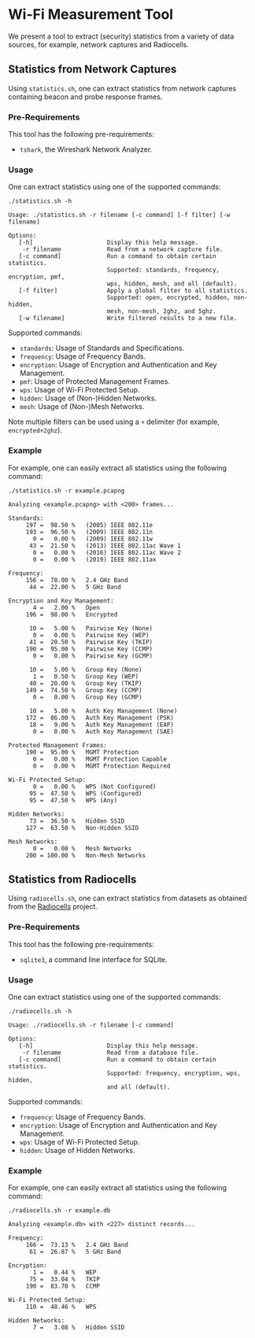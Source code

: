 # Wi-Fi Measurement Tool

We present a tool to extract (security) statistics from a variety of data sources, for example, network captures and Radiocells.

## Statistics from Network Captures
Using ```statistics.sh```, one can extract statistics from network captures containing beacon and probe response frames.

### Pre-Requirements
This tool has the following pre-requirements:
- ```tshark```, the Wireshark Network Analyzer.

### Usage
One can extract statistics using one of the supported commands:
```
./statistics.sh -h
```
```
Usage: ./statistics.sh -r filename [-c command] [-f filter] [-w filename]

Options:
   [-h]                     Display this help message.
    -r filename             Read from a network capture file.
   [-c command]             Run a command to obtain certain statistics.
                            Supported: standards, frequency, encryption, pmf,
                            wps, hidden, mesh, and all (default).
   [-f filter]              Apply a global filter to all statistics.
                            Supported: open, encrypted, hidden, non-hidden,
                            mesh, non-mesh, 2ghz, and 5ghz.
   [-w filename]            Write filtered results to a new file.
```

Supported commands:
- ```standards```: Usage of Standards and Specifications.
- ```frequency```: Usage of Frequency Bands.
- ```encryption```: Usage of Encryption and Authentication and Key Management.
- ```pmf```: Usage of Protected Management Frames.
- ```wps```: Usage of Wi-Fi Protected Setup.
- ```hidden```: Usage of (Non-)Hidden Networks.
- ```mesh```: Usage of (Non-)Mesh Networks.

Note multiple filters can be used using a ```+``` delimiter (for example, ```encrypted+2ghz```).

### Example
For example, one can easily extract all statistics using the following command:
```
./statistics.sh -r example.pcapng
```
```
Analyzing <example.pcapng> with <200> frames...

Standards:
     197 =  98.50 %   (2005) IEEE 802.11e
     193 =  96.50 %   (2009) IEEE 802.11n
       0 =   0.00 %   (2009) IEEE 802.11w
      43 =  21.50 %   (2013) IEEE 802.11ac Wave 1
       0 =   0.00 %   (2016) IEEE 802.11ac Wave 2
       0 =   0.00 %   (2019) IEEE 802.11ax

Frequency:
     156 =  78.00 %   2.4 GHz Band
      44 =  22.00 %   5 GHz Band

Encryption and Key Management:
       4 =   2.00 %   Open
     196 =  98.00 %   Encrypted

      10 =   5.00 %   Pairwise Key (None)
       0 =   0.00 %   Pairwise Key (WEP)
      41 =  20.50 %   Pairwise Key (TKIP)
     190 =  95.00 %   Pairwise Key (CCMP)
       0 =   0.00 %   Pairwise Key (GCMP)

      10 =   5.00 %   Group Key (None)
       1 =   0.50 %   Group Key (WEP)
      40 =  20.00 %   Group Key (TKIP)
     149 =  74.50 %   Group Key (CCMP)
       0 =   0.00 %   Group Key (GCMP)

      10 =   5.00 %   Auth Key Management (None)
     172 =  86.00 %   Auth Key Management (PSK)
      18 =   9.00 %   Auth Key Management (EAP)
       0 =   0.00 %   Auth Key Management (SAE)

Protected Management Frames:
     190 =  95.00 %   MGMT Protection
       0 =   0.00 %   MGMT Protection Capable
       0 =   0.00 %   MGMT Protection Required

Wi-Fi Protected Setup:
       0 =   0.00 %   WPS (Not Configured)
      95 =  47.50 %   WPS (Configured)
      95 =  47.50 %   WPS (Any)

Hidden Networks:
      73 =  36.50 %   Hidden SSID
     127 =  63.50 %   Non-Hidden SSID

Mesh Networks:
       0 =   0.00 %   Mesh Networks
     200 = 100.00 %   Non-Mesh Networks
```

## Statistics from Radiocells
Using ```radiocells.sh```, one can extract statistics from datasets as obtained from the [Radiocells](https://radiocells.org/) project.

### Pre-Requirements
This tool has the following pre-requirements:
- ```sqlite3```, a command line interface for SQLite.

### Usage
One can extract statistics using one of the supported commands:
```
./radiocells.sh -h
```
```
Usage: ./radiocells.sh -r filename [-c command]

Options:
   [-h]                     Display this help message.
    -r filename             Read from a database file.
   [-c command]             Run a command to obtain certain statistics.
                            Supported: frequency, encryption, wps, hidden,
                            and all (default).
```

Supported commands:
- ```frequency```: Usage of Frequency Bands.
- ```encryption```: Usage of Encryption and Authentication and Key Management.
- ```wps```: Usage of Wi-Fi Protected Setup.
- ```hidden```: Usage of Hidden Networks.

### Example
For example, one can easily extract all statistics using the following command:
```
./radiocells.sh -r example.db
```
```
Analyzing <example.db> with <227> distinct records...

Frequency:
     166 =  73.13 %   2.4 GHz Band
      61 =  26.87 %   5 GHz Band

Encryption:
       1 =   0.44 %   WEP
      75 =  33.04 %   TKIP
     190 =  83.70 %   CCMP

Wi-Fi Protected Setup:
     110 =  48.46 %   WPS

Hidden Networks:
       7 =   3.08 %   Hidden SSID
```
